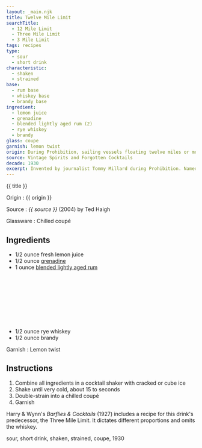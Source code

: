 ```yaml
---
layout: _main.njk
title: Twelve Mile Limit
searchTitle:
  - 12 Mile Limit
  - Three Mile Limit
  - 3 Mile Limit
tags: recipes
type:
  - sour
  - short drink
characteristic:
  - shaken
  - strained
base:
  - rum base
  - whiskey base
  - brandy base
ingredient:
  - lemon juice
  - grenadine
  - blended lightly aged rum (2)
  - rye whiskey
  - brandy
glass: coupe
garnish: lemon twist
origin: During Prohibition, sailing vessels floating twelve miles or more off the U.S. shore were in international waters, and therefore not subject to the ban on alcohol. Spirits expert Ted Haigh says journalist Tommy Millard invented this drink; as evidence he cites a newspaper article from 1934.
source: Vintage Spirits and Forgotten Cocktails
decade: 1930
excerpt: Invented by journalist Tommy Millard during Prohibition. Named for the 12-mile distance from U.S. shores to international waters.
---
```

<!-- markdownlint-disable MD025 -->
{{ title }}
<!-- markdownlint-disable MD025 -->

Origin
  : {{ origin }}

Source
  : <cite><span data-pagefind-filter="Source">{{ source }}</span></cite> (2004) by Ted Haigh

Glassware
  : Chilled coupé

## Ingredients

* 1/2 ounce fresh lemon juice
* 1/2 ounce [grenadine](/mixes/grenadine)
* 1 ounce [blended lightly aged rum](/rums/04-rum-blended-lightly-aged/)<icon-l space="1em" class="bigger" label="(2)"><span class="with-icon"><svg class="icon"><use href="/assets/images/icons/circle-2.svg#circle-2"></use></svg></span></icon-l>
* 1/2 ounce rye whiskey
* 1/2 ounce brandy

Garnish
  : <span data-pagefind-filter="Garnish">Lemon twist</span>

## Instructions

1. Combine all ingredients in a cocktail shaker with cracked or cube ice
2. Shake until very cold, about 15 to seconds
3. Double-strain into a chilled coupé
4. Garnish

<tiki-callout type="note">

  Harry & Wynn's <cite>Barflies & Cocktails</cite> (1927) includes a recipe for this drink's predecessor, the Three Mile Limit. It dictates different proportions and omits the whiskey.

</tiki-callout>

<div
  class="sr-only"
  data-cat[0]="Drink"
  data-type[0]="Sour"
  data-type[1]="Short drink"
  data-char[0]="Shaken"
  data-char[1]="Strained"
  data-base[0]="Rum/Cane spirits"
  data-base[1]="Whiskey"
  data-base[2]="Brandy"
  data-ingredient[0]="Lemon juice"
  data-ingredient[1]="Grenadine"
  data-ingredient[2]="Blended lightly aged rum [2]"
  data-ingredient[3]="Whiskey, rye"
  data-ingredient[4]="Brandy"
  data-pantry[0]="Lemon twist"
  data-juice[0]="Lemon juice"
  data-syrup[0]="Grenadine"
  data-liquor[0]="Blended lightly aged rum [2]"
  data-liquor[1]="Whiskey, rye"
  data-liquor[2]="Brandy"
  data-origin[0]="Tommy Millard"
  data-glass[0]="Coupé"
  data-decade[0]="1930"
  data-pagefind-filter="
    Category[data-cat[0]],
    Type[data-type[0]],
    Type[data-type[1]],
    Characteristic[data-char[0]],
    Characteristic[data-char[1]],
    Base[data-base[0]],
    Base[data-base[1]],
    Base[data-base[2]],
    Ingredient[data-ingredient[0]],
    Ingredient[data-ingredient[1]],
    Ingredient[data-ingredient[2]],
    Ingredient[data-ingredient[3]],
    Ingredient[data-ingredient[4]],
    Pantry[data-pantry[0]],
    Juice[data-juice[0]],
    Syrup[data-syrup[0]],
    Liquor[data-liquor[0]],
    Liquor[data-liquor[1]],
    Liquor[data-liquor[2]],
    Origin[data-origin[0]],
    Glassware[data-glass[0]],
    Decade[data-decade[0]]
  "
>
</div>

<div class="keywords" aria-hidden>sour, short drink, shaken, strained, coupe, 1930</div>
